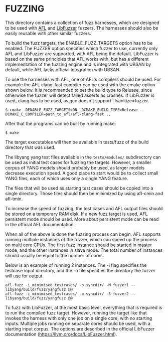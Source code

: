 # FUZZING
This directory contains a collection of fuzz harnesses, which are designed to
be used with [AFL](http://lcamtuf.coredump.cx/afl/) and [LibFuzzer](https://llvm.org/docs/LibFuzzer.html)
fuzzers. The harnesses should also be easily reusable with other similar fuzzers.

To build the fuzz targets, the ENABLE_FUZZ_TARGETS option has to be enabled.
The FUZZER option specifies which fuzzer to use, currently only AFL and LibFuzzer
are supported, with AFL being the default. LibFuzzer is based on the same 
principles that AFL works with, but has a different implementation of the fuzzing engine
and is integrated with UBSAN by default, while AFL lacks official integration with UBSAN.

To use the harnesses with AFL, one of AFL's compilers should be used.
For example the AFL clang-fast compiler can be used with the cmake option shown below.
It is recommended to set the build type to Release, since otherwise the fuzzer will
detect failed asserts as crashes.
If LibFuzzer is used, clang has to be used, as gcc doesn't support -fsanitize=fuzzer.

```
$ cmake -DENABLE_FUZZ_TARGETS=ON -DCMAKE_BUILD_TYPE=Release -DCMAKE_C_COMPILER=path_to_afl/afl-clang-fast ..
```

After that the programs can be built by running make:
```
$ make
```

The target executables will then be available in tests/fuzz of the build directory that was used.

The libyang yang test files available in the `tests/modules/` subdirectory can be used as initial
test cases for fuzzing the targets. However, a smaller corpus of YANG models should probably
be used, as larger models decrease execution speed. A good place to start would be to collect
small YANG files, each of which uses only a single YANG feature.

The files that will be used as starting test cases should be copied into a single directory. Those files should then be minimized by using afl-cmin and afl-tmin.

To increase the speed of fuzzing, the test cases and AFL output files should be stored on a temporary RAM disk.
If a new fuzz target is used, AFL persistent mode should be used. More about persistent mode can be read in the official AFL documentation.

When all of the above is done the fuzzing process can begin. AFL supports running multiple instances of the fuzzer, which can speed up the
process on multi core CPUs. The first fuzz instance should be started in master mode, and the other instances in slave mode.
The total number of instances should usually be equal to the number of cores.

Below is an example of running 2 instances. The -i flag specifies the testcase input directory, and the -o file specifies the directory the fuzzer will use for output.
```
afl-fuzz -i minimised_testcases/ -o syncdir/ -M fuzzer1 -- libyang/build/fuzz/yangfuzz @@
afl-fuzz -i minimised_testcases/ -o syncdir/ -S fuzzer2 -- libyang/build/fuzz/yangfuzz @@
```

To fuzz with LibFuzzer, at the most basic level, everything that is required is
to run the compiled fuzz target.
However, running the target like that invokes the harness with only one job
on a single core, with no starting inputs. 
Multiple jobs running on separate cores should be used, with a starting input corpus.
The options are described in the official LibFuzzer documentation (https://llvm.org/docs/LibFuzzer.html).
